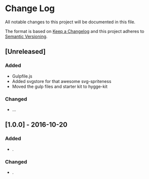 # Change Log
All notable changes to this project will be documented in this file.

The format is based on [Keep a Changelog](http://keepachangelog.com/)
and this project adheres to [Semantic Versioning](http://semver.org/).

## [Unreleased]
### Added
- Gulpfile.js
- Added svgstore for that awesome svg-spriteness
- Moved the gulp files and starter kit to hygge-kit

### Changed
- ...

## [1.0.0] - 2016-10-20
### Added
- .

### Changed
- .
